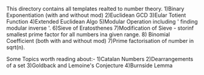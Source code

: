 This directory contains all templates realted to number theory.
1)Binary Exponentiation (with and without mod)
2)Euclidean GCD
3)Eular Totient Function
4)Extended Euclidean Algo
5)Modular Operation including ' finding modular inverse '.
6)Sieve of Eratosthenes
7)Modification of Sieve - storinf smallest prime factor for all numbers ina given range.
8) Binomial Coefficient (both with and without mod)
7)Prime factorisation of number in sqrt(n).

Some Topics worth reading about:-
1)Catalan Numbers
2)Dearrangements of a set
3)Goldback and Lemoine's Conjecture
4)Burnside Lemma

